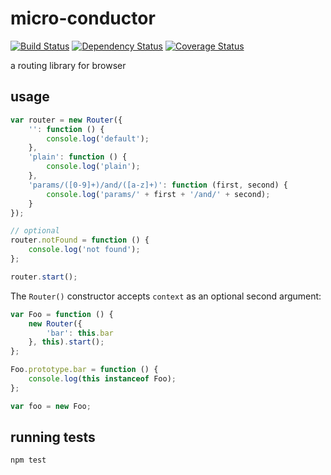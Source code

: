 # micro-conductor

[![Build Status](https://api.travis-ci.org/markhovskiy/micro-conductor.svg)](https://travis-ci.org/markhovskiy/micro-conductor)
[![Dependency Status](https://david-dm.org/markhovskiy/micro-conductor.svg?style=flat)](https://david-dm.org/markhovskiy/micro-conductor)
[![Coverage Status](https://coveralls.io/repos/markhovskiy/micro-conductor/badge.svg)](https://coveralls.io/r/markhovskiy/micro-conductor)

a routing library for browser


## usage

```js
var router = new Router({
    '': function () {
        console.log('default');
    },
    'plain': function () {
        console.log('plain');
    },
    'params/([0-9]+)/and/([a-z]+)': function (first, second) {
        console.log('params/' + first + '/and/' + second);
    }
});

// optional
router.notFound = function () {
    console.log('not found');
};

router.start();
```

The `Router()` constructor accepts `context` as an optional second argument:

```js
var Foo = function () {
    new Router({
        'bar': this.bar
    }, this).start();
};

Foo.prototype.bar = function () {
    console.log(this instanceof Foo);
};

var foo = new Foo;
```


## running tests

```bash
npm test
```
